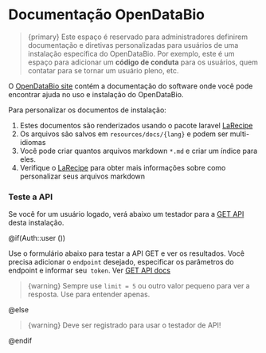 # Documentação OpenDataBio

> {primary}  Este espaço é reservado para administradores definirem documentação e diretivas personalizadas para usuários de uma instalação específica do OpenDataBio. Por exemplo, este é um espaço para adicionar um **código de conduta** para os usuários, quem contatar para se tornar um usuário pleno, etc.

O <a href="https://opendatabio.github.io" target="__blank" >OpenDataBio site</a>  contém a documentação do software onde você pode encontrar ajuda no uso e instalação do OpenDataBio.

Para personalizar os documentos de instalação:

1. Estes documentos são renderizados usando o pacote laravel [LaRecipe](https://github.com/saleem-hadad/larecipe)
1. Os arquivos são salvos em `resources/docs/{lang}` e podem ser multi-idiomas
1. Você pode criar quantos arquivos markdown `*.md` e criar um índice para eles.
1. Verifique o [LaRecipe](https://github.com/saleem-hadad/larecipe) para obter mais informações sobre como personalizar seus arquivos markdown


<a name="api_tester"> </a>
### Teste a API

Se você for um usuário logado, verá abaixo um testador para a [GET API](https://opendatabio.github.io/docs/api) desta instalação.

@if(Auth::user ())

Use o formulário abaixo para testar a API GET e ver os resultados.
Você precisa adicionar o `endpoint` desejado, especificar os parâmetros do endpoint e informar seu` token`. Ver [GET API docs](https://opendatabio.github.io/docs/api/quick-reference)

> {warning} Sempre use `limit = 5` ou outro valor pequeno para ver a resposta. Use para entender apenas.

<larecipe-swagger base-url="{{env('APP_URL')}}" endpoint="/api/v0/" default-method='get' has-auth- header = 1> </larecipe-swagger>

@else

> {warning} Deve ser registrado para usar o testador de API!

@endif
